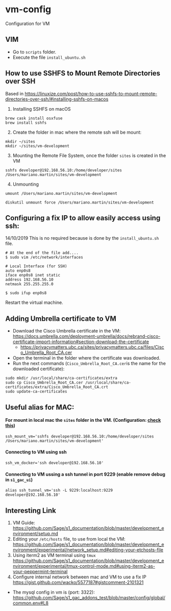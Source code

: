 # vm-config
Configuration for VM

## VIM
* Go to `scripts` folder.
* Execute the file `install_ubuntu.sh`

## How to use SSHFS to Mount Remote Directories over SSH
Based in https://linuxize.com/post/how-to-use-sshfs-to-mount-remote-directories-over-ssh/#installing-sshfs-on-macos

1. Installing SSHFS on macOS
```
brew cask install osxfuse
brew install sshfs
```

2. Create the folder in mac where the remote ssh will be mount:
```
mkdir ~/sites
mkdir ~/sites/vm-development
```

3. Mounting the Remote File System, once the folder `sites` is created in the VM
```
sshfs developer@192.168.56.10:/home/developer/sites /Users/mariano.martin/sites/vm-development
```

4. Unmounting
```
umount /Users/mariano.martin/sites/vm-development
```
```
diskutil unmount force /Users/mariano.martin/sites/vm-development
```

## Configuring a fix IP to allow easily access using ssh:
14/10/2019 This is no required because is done by the `install_ubuntu.sh` file.
```
# At the end of the file add....
$ sudo vim /etc/network/interfaces
```
```
# Local Interface (for SSH)
auto enp0s8
iface enp0s8 inet static
address 192.168.56.10
netmask 255.255.255.0
```

```
$ sudo ifup enp0s8
```

Restart the virtual machine.
## Adding Umbrella certificate to VM
* Download the Cisco Umbrella certificate in the VM: https://docs.umbrella.com/deployment-umbrella/docs/rebrand-cisco-certificate-import-information#section-download-the-certificate
  * https://privacymatters.ubc.ca/sites/privacymatters.ubc.ca/files/Cisco_Umbrella_Root_CA.cer
* Open the terminal in the folder where the certificate was downloaded.
* Run the next commands (`Cisco_Umbrella_Root_CA.cer`is the name for the downloaded certificate):
```
sudo mkdir /usr/local/share/ca-certificates/extra
sudo cp Cisco_Umbrella_Root_CA.cer /usr/local/share/ca-certificates/extra/Cisco_Umbrella_Root_CA.crt
sudo update-ca-certificates
```
## Useful alias for MAC:
#### For mount in local mac the `sites` folder in the VM. (Configuration: [check this](#how-to-use-sshfs-to-mount-remote-directories-over-ssh))
```
ssh_mount_vm='sshfs developer@192.168.56.10:/home/developer/sites /Users/mariano.martin/sites/vm-development'
```
#### Connecting to VM using ssh
```
ssh_vm_docker='ssh developer@192.168.56.10'
```
#### Connecting to VM ussing a ssh tunnel in port 9229 (enable remove debug in `s1_gac_ui`)
```
alias ssh_tunnel_vm='ssh -L 9229:localhost:9229 developer@192.168.56.10'
```

## Interesting Link
1. VM Guide: https://github.com/Sage/s1_documentation/blob/master/development_environment/setup.md
2. Editing your `/etc/hosts` file, to use from local the VM:
    https://github.com/Sage/s1_documentation/blob/master/development_environment/experimental/network_setup.md#editing-your-etchosts-file
3. Using iterm2 as VM terminal using `tmux`
    https://github.com/Sage/s1_documentation/blob/master/development_environment/experimental/tmux-control-mode.md#using-iterm2-as-your-peppermint-terminal
4. Configure internal network between mac and VM to use a fix IP
    https://gist.github.com/wacko/5577187#gistcomment-2101321
    
-  The mysql config in vm is (port: 3322): https://github.com/Sage/s1_gac_addons_test/blob/master/config/global/common.env#L8
